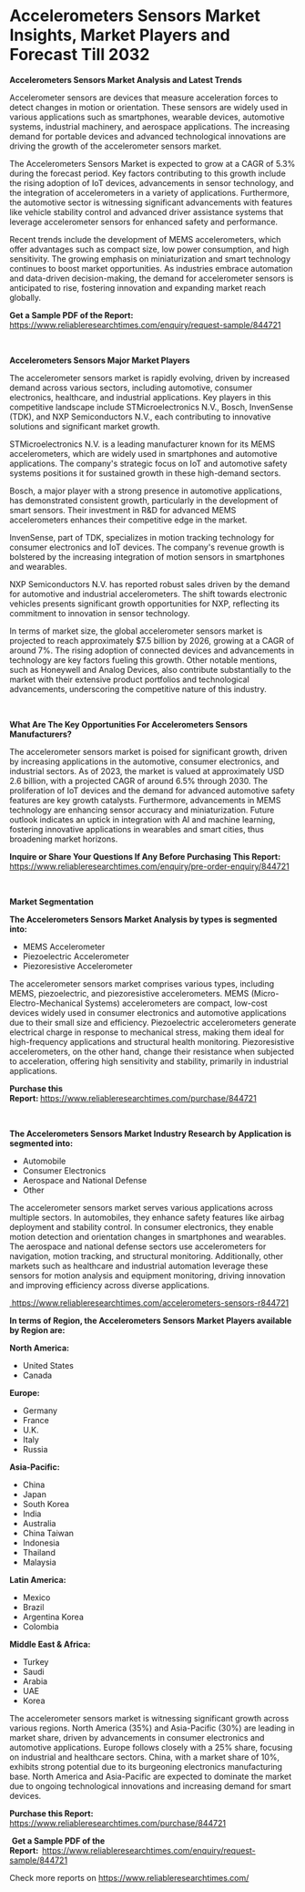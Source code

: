 <p><h1>Accelerometers Sensors Market Insights, Market Players and Forecast Till 2032</h1></p><p><strong>Accelerometers Sensors Market Analysis and Latest Trends</strong></p>
<p><p>Accelerometer sensors are devices that measure acceleration forces to detect changes in motion or orientation. These sensors are widely used in various applications such as smartphones, wearable devices, automotive systems, industrial machinery, and aerospace applications. The increasing demand for portable devices and advanced technological innovations are driving the growth of the accelerometer sensors market.</p><p>The Accelerometers Sensors Market is expected to grow at a CAGR of 5.3% during the forecast period. Key factors contributing to this growth include the rising adoption of IoT devices, advancements in sensor technology, and the integration of accelerometers in a variety of applications. Furthermore, the automotive sector is witnessing significant advancements with features like vehicle stability control and advanced driver assistance systems that leverage accelerometer sensors for enhanced safety and performance.</p><p>Recent trends include the development of MEMS accelerometers, which offer advantages such as compact size, low power consumption, and high sensitivity. The growing emphasis on miniaturization and smart technology continues to boost market opportunities. As industries embrace automation and data-driven decision-making, the demand for accelerometer sensors is anticipated to rise, fostering innovation and expanding market reach globally.</p></p>
<p><strong>Get a Sample PDF of the Report:&nbsp;</strong> <a href="https://www.reliableresearchtimes.com/enquiry/request-sample/844721?utm_campaign=3363&utm_medium=2&utm_source=Github&utm_content=ia&utm_term=06042025&utm_id=accelerometers-sensors">https://www.reliableresearchtimes.com/enquiry/request-sample/844721</a></p>
<p>&nbsp;</p>
<p><strong>Accelerometers Sensors Major Market Players</strong></p>
<p><p>The accelerometer sensors market is rapidly evolving, driven by increased demand across various sectors, including automotive, consumer electronics, healthcare, and industrial applications. Key players in this competitive landscape include STMicroelectronics N.V., Bosch, InvenSense (TDK), and NXP Semiconductors N.V., each contributing to innovative solutions and significant market growth.</p><p>STMicroelectronics N.V. is a leading manufacturer known for its MEMS accelerometers, which are widely used in smartphones and automotive applications. The company's strategic focus on IoT and automotive safety systems positions it for sustained growth in these high-demand sectors.</p><p>Bosch, a major player with a strong presence in automotive applications, has demonstrated consistent growth, particularly in the development of smart sensors. Their investment in R&D for advanced MEMS accelerometers enhances their competitive edge in the market.</p><p>InvenSense, part of TDK, specializes in motion tracking technology for consumer electronics and IoT devices. The company's revenue growth is bolstered by the increasing integration of motion sensors in smartphones and wearables.</p><p>NXP Semiconductors N.V. has reported robust sales driven by the demand for automotive and industrial accelerometers. The shift towards electronic vehicles presents significant growth opportunities for NXP, reflecting its commitment to innovation in sensor technology.</p><p>In terms of market size, the global accelerometer sensors market is projected to reach approximately $7.5 billion by 2026, growing at a CAGR of around 7%. The rising adoption of connected devices and advancements in technology are key factors fueling this growth. Other notable mentions, such as Honeywell and Analog Devices, also contribute substantially to the market with their extensive product portfolios and technological advancements, underscoring the competitive nature of this industry.</p></p>
<p>&nbsp;</p>
<p><strong>What Are The Key Opportunities For Accelerometers Sensors Manufacturers?</strong></p>
<p><p>The accelerometer sensors market is poised for significant growth, driven by increasing applications in the automotive, consumer electronics, and industrial sectors. As of 2023, the market is valued at approximately USD 2.6 billion, with a projected CAGR of around 6.5% through 2030. The proliferation of IoT devices and the demand for advanced automotive safety features are key growth catalysts. Furthermore, advancements in MEMS technology are enhancing sensor accuracy and miniaturization. Future outlook indicates an uptick in integration with AI and machine learning, fostering innovative applications in wearables and smart cities, thus broadening market horizons.</p></p>
<p><strong>Inquire or Share Your Questions If Any Before Purchasing This Report:</strong> <a href="https://www.reliableresearchtimes.com/enquiry/pre-order-enquiry/844721?utm_campaign=3363&utm_medium=2&utm_source=Github&utm_content=ia&utm_term=06042025&utm_id=accelerometers-sensors">https://www.reliableresearchtimes.com/enquiry/pre-order-enquiry/844721</a></p>
<p>&nbsp;</p>
<p><strong>Market Segmentation</strong></p>
<p><strong>The Accelerometers Sensors Market Analysis by types is segmented into:</strong></p>
<p><ul><li>MEMS Accelerometer</li><li>Piezoelectric Accelerometer</li><li>Piezoresistive Accelerometer</li></ul></p>
<p><p>The accelerometer sensors market comprises various types, including MEMS, piezoelectric, and piezoresistive accelerometers. MEMS (Micro-Electro-Mechanical Systems) accelerometers are compact, low-cost devices widely used in consumer electronics and automotive applications due to their small size and efficiency. Piezoelectric accelerometers generate electrical charge in response to mechanical stress, making them ideal for high-frequency applications and structural health monitoring. Piezoresistive accelerometers, on the other hand, change their resistance when subjected to acceleration, offering high sensitivity and stability, primarily in industrial applications.</p></p>
<p><strong>Purchase this Report:&nbsp;</strong><a href="https://www.reliableresearchtimes.com/purchase/844721?utm_campaign=3363&utm_medium=2&utm_source=Github&utm_content=ia&utm_term=06042025&utm_id=accelerometers-sensors">https://www.reliableresearchtimes.com/purchase/844721</a></p>
<p>&nbsp;</p>
<p><strong>The Accelerometers Sensors Market Industry Research by Application is segmented into:</strong></p>
<p><ul><li>Automobile</li><li>Consumer Electronics</li><li>Aerospace and National Defense</li><li>Other</li></ul></p>
<p><p>The accelerometer sensors market serves various applications across multiple sectors. In automobiles, they enhance safety features like airbag deployment and stability control. In consumer electronics, they enable motion detection and orientation changes in smartphones and wearables. The aerospace and national defense sectors use accelerometers for navigation, motion tracking, and structural monitoring. Additionally, other markets such as healthcare and industrial automation leverage these sensors for motion analysis and equipment monitoring, driving innovation and improving efficiency across diverse applications.</p></p>
<p><a href="https://www.reliableresearchtimes.com/accelerometers-sensors-r844721?utm_campaign=3363&utm_medium=2&utm_source=Github&utm_content=ia&utm_term=06042025&utm_id=accelerometers-sensors">&nbsp;https://www.reliableresearchtimes.com/accelerometers-sensors-r844721</a></p>
<p><strong>In terms of Region, the Accelerometers Sensors Market Players available by Region are:</strong></p>
<p>
    <p> <strong> North America: </strong>
        <ul>
            <li>United States</li>
            <li>Canada</li>
        </ul>
        </p> 
    <p> <strong> Europe: </strong>
        <ul>
            <li>Germany</li>
            <li>France</li>
            <li>U.K.</li>
            <li>Italy</li>
            <li>Russia</li>
        </ul>
        </p> 
    <p> <strong> Asia-Pacific: </strong>
        <ul>
            <li>China</li>
            <li>Japan</li>
            <li>South Korea</li>
            <li>India</li>
            <li>Australia</li>
            <li>China Taiwan</li>
            <li>Indonesia</li>
            <li>Thailand</li>
            <li>Malaysia</li>
        </ul>
        </p> 
    <p> <strong> Latin America: </strong>
        <ul>
            <li>Mexico</li>
            <li>Brazil</li>
            <li>Argentina Korea</li>
            <li>Colombia</li>
        </ul>
        </p> 
    <p> <strong> Middle East & Africa: </strong>
        <ul>
            <li>Turkey</li>
            <li>Saudi</li>
            <li>Arabia</li>
            <li>UAE</li>
            <li>Korea</li>
        </ul>
    </p>
    </p>
<p><p>The accelerometer sensors market is witnessing significant growth across various regions. North America (35%) and Asia-Pacific (30%) are leading in market share, driven by advancements in consumer electronics and automotive applications. Europe follows closely with a 25% share, focusing on industrial and healthcare sectors. China, with a market share of 10%, exhibits strong potential due to its burgeoning electronics manufacturing base. North America and Asia-Pacific are expected to dominate the market due to ongoing technological innovations and increasing demand for smart devices.</p></p>
<p><strong>Purchase this Report: </strong><a href="https://www.reliableresearchtimes.com/purchase/844721?utm_campaign=3363&utm_medium=2&utm_source=Github&utm_content=ia&utm_term=06042025&utm_id=accelerometers-sensors">https://www.reliableresearchtimes.com/purchase/844721</a></p>
<p>&nbsp;<strong>Get a Sample PDF of the Report:&nbsp;&nbsp;</strong><a href="https://www.reliableresearchtimes.com/enquiry/request-sample/844721?utm_campaign=3363&utm_medium=2&utm_source=Github&utm_content=ia&utm_term=06042025&utm_id=accelerometers-sensors">https://www.reliableresearchtimes.com/enquiry/request-sample/844721</a></p>
<p><strong></strong></p>
<p>Check more reports on <a href="https://www.reliableresearchtimes.com/?utm_campaign=3363&utm_medium=2&utm_source=Github&utm_content=ia&utm_term=06042025&utm_id=accelerometers-sensors">https://www.reliableresearchtimes.com/</a></p>